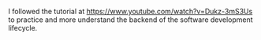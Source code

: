 I followed the tutorial at https://www.youtube.com/watch?v=Dukz-3mS3Us to practice and more understand the backend of the software development lifecycle.